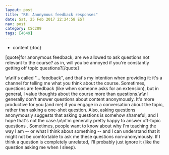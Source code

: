 ```yaml
---
layout: post
title: "RE: Anonymous feedback responses"
date: Sat, 25 Feb 2017 22:24:58 EST
nav: post
category: CSC209
tags: [4649]
---
```


* content
{:toc}

[quote]for anonymous feedback, are we allowed to ask questions not relevant to the course? as in, will you be annoyed if you're constantly getting off topic questions?[/quote]
<!-- more -->
<p>\n\nIt's called "... feedback", and that's my intention when providing it: it's a channel for telling me what you think about the course. Sometimes, questions are feedback (like when someone asks for an extension), but in general, I value thoughts about the course more than questions.\n\nI generally don't answer questions about content anonymously. It's more productive for you (and me) if you engage in a conversation about the topic, rather than asking a one-shot question. Also, asking questions anonymously suggests that asking questions is somehow shameful, and I hope that's not the case.\n\nI'm generally pretty happy to answer off-topic questions . Sometimes, people want to know about why I'm teaching the way I am -- or what I think about something -- and I can understand that it might not be comfortable to ask me these questions non-anonymously. If I think a question is completely unrelated, I'll probably just ignore it (like the question asking me when I sleep).</p>
